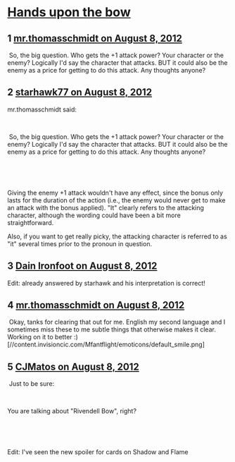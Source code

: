 # [Hands upon the bow](https://community.fantasyflightgames.com/topic/68758-hands-upon-the-bow/)

## 1 [mr.thomasschmidt on August 8, 2012](https://community.fantasyflightgames.com/topic/68758-hands-upon-the-bow/?do=findComment&comment=670316)

 So, the big question. Who gets the +1 attack power? Your character or the enemy? Logically I'd say the character that attacks. BUT it could also be the enemy as a price for getting to do this attack. Any thoughts anyone?

## 2 [starhawk77 on August 8, 2012](https://community.fantasyflightgames.com/topic/68758-hands-upon-the-bow/?do=findComment&comment=670319)

mr.thomasschmidt said:

 

 So, the big question. Who gets the +1 attack power? Your character or the enemy? Logically I'd say the character that attacks. BUT it could also be the enemy as a price for getting to do this attack. Any thoughts anyone?

 

 

Giving the enemy +1 attack wouldn't have any effect, since the bonus only lasts for the duration of the action (i.e., the enemy would never get to make an attack with the bonus applied). "It" clearly refers to the attacking character, although the wording could have been a bit more straightforward. 

Also, if you want to get really picky, the attacking character is referred to as "it" several times prior to the pronoun in question.

## 3 [Dain Ironfoot on August 8, 2012](https://community.fantasyflightgames.com/topic/68758-hands-upon-the-bow/?do=findComment&comment=670324)

Edit: already answered by starhawk and his interpretation is correct!

## 4 [mr.thomasschmidt on August 8, 2012](https://community.fantasyflightgames.com/topic/68758-hands-upon-the-bow/?do=findComment&comment=670389)

 Okay, tanks for clearing that out for me. English my second language and I sometimes miss these to me subtle things that otherwise makes it clear. Working on it to better :) [//content.invisioncic.com/Mfantflight/emoticons/default_smile.png]

## 5 [CJMatos on August 8, 2012](https://community.fantasyflightgames.com/topic/68758-hands-upon-the-bow/?do=findComment&comment=670407)

 Just to be sure:

 

You are talking about "Rivendell Bow", right?

 

 

Edit: I've seen the new spoiler for cards on Shadow and Flame

